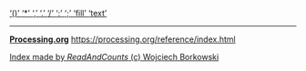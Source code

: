 [ ‘()’ ](https://processing.org/reference/parentheses.html)	[ ‘*’ ](https://processing.org/reference/multiply.html)	[ ‘,’ ](https://processing.org/reference/comma.html)	[ ‘.’ ](https://processing.org/reference/dot.html)	[ ‘/’ ](https://processing.org/reference/divide.html)	[ ‘:’ ](https://processing.org/reference/conditional.html)	[ ‘;’ ](https://processing.org/reference/semicolon.html)	[ ‘fill’ ](https://processing.org/reference/fill_.html)	[ ‘text’ ](https://processing.org/reference/text_.html)	


----
[__Processing.org__](http://Processing.org/) <https://processing.org/reference/index.html>


[Index made by _ReadAndCounts_ (c) Wojciech Borkowski](https://github.com/borkowsk/bookProcessingEN/tree/main/33_extensions/readandcounts)


